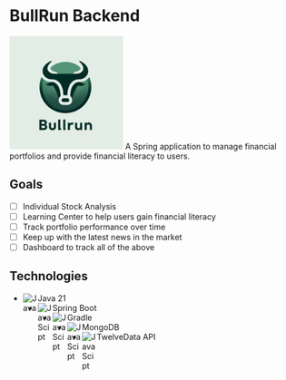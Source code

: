 # BullRun Backend
<img src = "https://github.com/jlthompson96/BullRun_Frontend/blob/main/src/assets/Designer.png" height= "200px" alt = "BullRun Logo">
A Spring application to manage financial portfolios and provide financial literacy to users.

## Goals
- [ ] Individual Stock Analysis
- [ ] Learning Center to help users gain financial literacy
- [ ] Track portfolio performance over time
- [ ] Keep up with the latest news in the market
- [ ] Dashboard to track all of the above

## Technologies
- Java 21 <img align="left" alt="Java" width="26px" src="https://github.com/jlthompson96/vscode-material-icon-theme/blob/master/icons/java.svg" />
- Spring Boot <img align="left" alt="JavaScipt" width="26px" src="https://github.com/jlthompson96/vscode-material-icon-theme/blob/master/icons/mint.svg" />
- Gradle <img align="left" alt="JavaScipt" width="26px" src="https://github.com/jlthompson96/vscode-material-icon-theme/blob/master/icons/gradle.svg" />
- MongoDB <img align="left" alt="JavaScipt" width="26px" src="https://github.com/jlthompson96/vscode-material-icon-theme/blob/master/icons/mint.svg" />
- TwelveData API <img align="left" alt="JavaScipt" width="26px" src="https://avatars.githubusercontent.com/u/59389925?s=200&v=4" />
